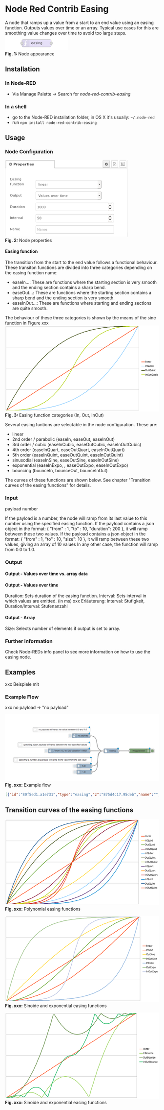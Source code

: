 # Node Red Contrib Easing

A node that ramps up a value from a start to an end value using an easing function. Outputs values over time or an array.
Typical use cases for this are smoothing value changes over time to avoid too large steps.
![node-appearance](assets/node-appearance.png)  
**Fig. 1:** Node appearance

<a name="installation"></a>
## Installation

<a name="installation_in_node-red"></a>
### In Node-RED
* Via Manage Palette -> Search for *node-red-contrib-easing*

<a name="installation_in_a_shell"></a>
### In a shell
* go to the Node-RED installation folder, in OS X it's usually: `~/.node-red`
* run `npm install node-red-contrib-easing`

<a name="usage"></a>
## Usage

<a name="node_conifguration"></a>
### Node Configuration

![node-settings](assets/node-settings.png)  
**Fig. 2:** Node properties

#### Easing function
The transition from the start to the end value follows a functional behaviour. These transiton functions are divided into three categories depending on the easing function name:
* easeIn...: These are functions where the starting section is very smooth and the ending section contains a sharp bend.
* easeOut...: These are functions where the starting section contains a sharp bend and the ending section is very smooth.
* easeInOut...: These are functions where starting and ending sections are quite smooth.

The behaviour of these three categories is shown by the means of the sine function in Figure xxx
![easingInOut](assets/easingInOut.png)  
**Fig. 3:** Easing function categories (In, Out, InOut)


Several easing funtions are selectable in the node configuration. These are:
* linear
* 2nd order / parabolic (easeIn, easeOut, easeInOut)
* 3rd order / cubic (easeInCubic, easeOutCubic, easeInOutCubic)
* 4th order (easeInQuart, easeOutQuart, easeInOutQuart)
* 5th order (easeInQuint, easeOutQuint, easeInOutQuint)
* sinusodial (easeInSine, easeOutSine, easeInOutSine)
* exponential (easeInExpo, , easeOutExpo, easeInOutExpo)
* bouncing (bounceIn, bounceOut, bounceInOut)

The curves of these functions are shown below. See chapter "Transition curves of the easing functions" for details.


<a name="input"></a>
### Input


payload number

If the payload is a number, the node will ramp from its last value to this number using the specified easing function.
If the payload contains a json object in the format: { "from" : 1, "to" : 10, "duration": 200 }, it will ramp between these two values.
If the payload contains a json object in the format: { "from" : 1, "to" : 10, "size": 10 }, it will ramp between these two values, giving an array of 10 values
        In any other case, the function will ramp from 0.0 to 1.0.




<a name="output"></a>
### Output

#### Output - Values over time vs. array data


#### Output - Values over time
Duration: Sets duration of the easing function. 
Interval: Sets interval in which values are emitted. 
(in ms)
xxx Erläuterung: Interval: Stufigkeit, Duration/Interval: Stufenanzahl


#### Output - Array
Size: Selects number of elements if output is set to array. 



<a name="further_information"></a>
### Further information
Check Node-REDs info panel to see more information on how to use the easing node.

<a name="examples"></a>
## Examples

xxx Beispiele mit 


<a name="example_flow"></a>
### Example Flow

xxx no payload -> "no payload"

![](assets/flow.png)  
**Fig. xxx:** Example flow

```json
[{"id":"80f5ed1.a1e731","type":"easing","z":"875d4c17.95deb","name":"","easingType":"linear","duration":1000,"interval":50,"x":770,"y":340,"wires":[["4efd24e4.f8e30c"]]},{"id":"455d1386.fddebc","type":"inject","z":"875d4c17.95deb","name":"no payload","topic":"","payload":"","payloadType":"str","repeat":"","crontab":"","once":false,"onceDelay":0.1,"x":570,"y":240,"wires":[["80f5ed1.a1e731"]]},{"id":"3aa76239.fa47ee","type":"inject","z":"875d4c17.95deb","name":"{\"from\":10,\"to\":20,\"duration\":1000}","topic":"","payload":"{\"from\":10,\"to\":20,\"duration\":1000}","payloadType":"json","repeat":"","crontab":"","once":false,"onceDelay":0.1,"x":490,"y":340,"wires":[["80f5ed1.a1e731"]]},{"id":"a510aa50.7efea8","type":"inject","z":"875d4c17.95deb","name":"","topic":"5.0","payload":"","payloadType":"num","repeat":"","crontab":"","once":false,"onceDelay":0.1,"x":590,"y":440,"wires":[["80f5ed1.a1e731"]]},{"id":"ff180091.9f123","type":"inject","z":"875d4c17.95deb","name":"","topic":"1.0","payload":"","payloadType":"num","repeat":"","crontab":"","once":false,"onceDelay":0.1,"x":590,"y":480,"wires":[["80f5ed1.a1e731"]]},{"id":"5e89b174.fc32f","type":"comment","z":"875d4c17.95deb","name":"no payload will ramp the value between 0.0 and 1.0","info":"","x":440,"y":200,"wires":[]},{"id":"681e5b0e.fcf714","type":"comment","z":"875d4c17.95deb","name":"specifing a json payload will ramp between the two specified values","info":"","x":390,"y":300,"wires":[]},{"id":"20d90e2a.b623a2","type":"comment","z":"875d4c17.95deb","name":"specifing a number as payload, will ramp to the value from the last value","info":"","x":380,"y":400,"wires":[]},{"id":"4efd24e4.f8e30c","type":"debug","z":"875d4c17.95deb","name":"","active":true,"tosidebar":true,"console":false,"tostatus":false,"complete":"false","x":960,"y":340,"wires":[]}]
```  

<a name="transition_curves"></a>
## Transition curves of the easing functions

![FunctionsPolynomial](assets/functionsPolynomial.png)  
**Fig. xxx:** Polynomial easing functions

![FunctionsSinoideExponential](assets/functionsSinoideExponential.png)  
**Fig. xxx:** Sinoide and exponential easing functions

![FunctionsBouncing](assets/functionsBouncing.png)  
**Fig. xxx:** Sinoide and exponential easing functions

